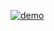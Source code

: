

[![demo](https://img.youtube.com/vi/xcYnExPUE08/0.jpg)](https://www.youtube.com/watch?v=xcYnExPUE08)
